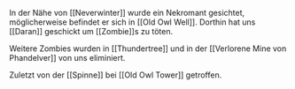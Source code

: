 In der Nähe von [[Neverwinter]] wurde ein Nekromant gesichtet, möglicherweise befindet er sich in [[Old Owl Well]]. Dorthin hat uns [[Daran]] geschickt um [[Zombie]]s zu töten.

Weitere Zombies wurden in [[Thundertree]] und in der [[Verlorene Mine von Phandelver]] von uns eliminiert.

Zuletzt von der [[Spinne]] bei [[Old Owl Tower]] getroffen.